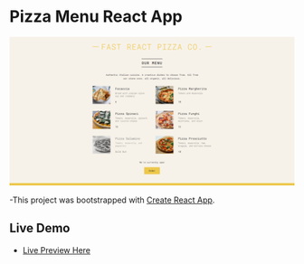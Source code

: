# Pizza Menu React App

[![Live Preview](./public/preview.png "Pizza Co. Project")](<[pizza-menu-react-mo3bassias-projects.vercel.app](https://pizza-menu-react-mo3bassias-projects.vercel.app)>)

-This project was bootstrapped with [Create React App](https://github.com/facebook/create-react-app).

## Live Demo

- [Live Preview Here](https://pizza-menu-react-mo3bassias-projects.vercel.app)
